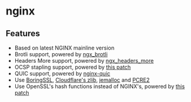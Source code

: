 # nginx

## Features

- Based on latest NGINX mainline version
- Brotli support, powered by [ngx_brotli](https://github.com/google/ngx_brotli)
- Headers More support, powered by [ngx_headers_more](https://github.com/openresty/headers-more-nginx-module)
- OCSP stapling support, powered by [this patch](https://github.com/kn007/patch/blob/master/Enable_BoringSSL_OCSP.patch)
- QUIC support, powered by [nginx-quic](https://quic.nginx.org/)
- Use [BoringSSL](https://github.com/google/boringssl), [Cloudflare's zlib](https://github.com/cloudflare/zlib), [jemalloc](https://github.com/jemalloc/jemalloc) and [PCRE2](https://github.com/PCRE2Project/pcre2)
- Use OpenSSL's hash functions instead of NGINX's, powered by [this patch](https://github.com/kn007/patch/blob/master/use_openssl_md5_sha1.patch)
